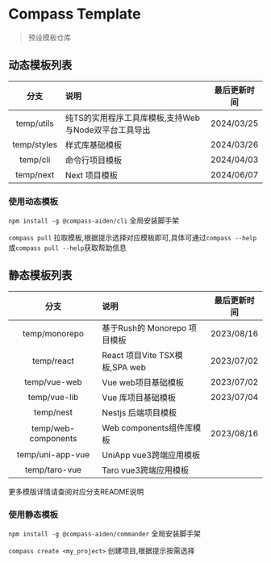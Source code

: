 # Compass Template
> 预设模板仓库

## 动态模板列表

|    分支     | 说明                                                 | 最后更新时间 |
| :---------: | :--------------------------------------------------- | :----------: |
| temp/utils  | 纯TS的实用程序工具库模板,支持Web与Node双平台工具导出 |  2024/03/25  |
| temp/styles | 样式库基础模板                                       |  2024/03/26  |
|  temp/cli   | 命令行项目模板                                       |  2024/04/03  |
|  temp/next  | Next 项目模板                                        |  2024/06/07  |

### 使用动态模板

`npm install -g @compass-aiden/cli` 全局安装脚手架

`compass pull` 拉取模板,根据提示选择对应模板即可,具体可通过`compass --help`或`compass pull --help`获取帮助信息

## 静态模板列表

|        分支         | 说明                           | 最后更新时间 |
| :-----------------: | :----------------------------- | :----------: |
|    temp/monorepo    | 基于Rush的 Monorepo 项目模板   |  2023/08/16  |
|     temp/react      | React 项目Vite TSX模板,SPA web |  2023/07/02  |
|    temp/vue-web     | Vue web项目基础模板            |  2023/07/02  |
|    temp/vue-lib     | Vue 库项目基础模板             |  2023/07/04  |
|      temp/nest      | Nestjs 后端项目模板            |              |
| temp/web-components | Web components组件库模板       |  2023/08/16  |
|  temp/uni-app-vue   | UniApp vue3跨端应用模板        |              |
|    temp/taro-vue    | Taro vue3跨端应用模板          |              |

更多模版详情请查阅对应分支README说明

### 使用静态模板

`npm install -g @compass-aiden/commander` 全局安装脚手架

`compass create <my_project>` 创建项目,根据提示按需选择
